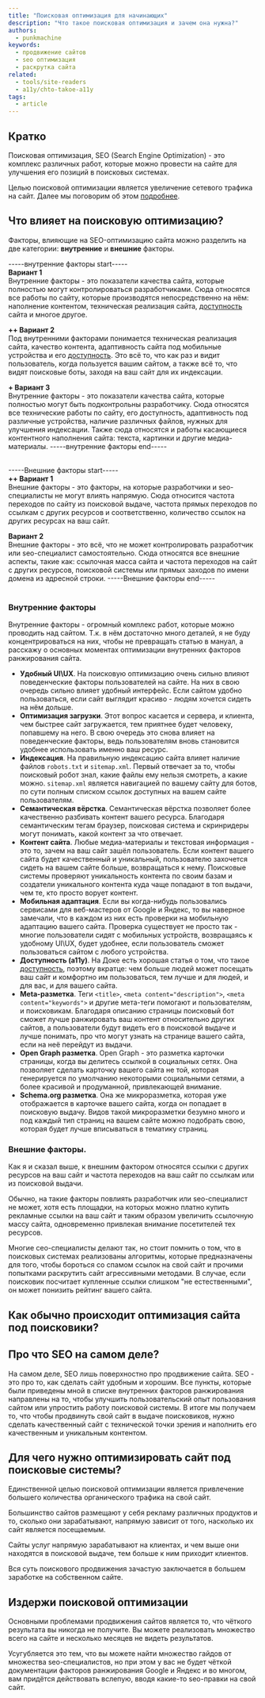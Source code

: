 ```yaml
---
title: "Поисковая оптимизация для начинающих"
description: "Что такое поисковая оптимизация и зачем она нужна?"
authors:
  - punkmachine
keywords:
  - продвижение сайтов
  - seo оптимизация
  - раскрутка сайта
related:
  - tools/site-readers
  - a11y/chto-takoe-a11y
tags:
  - article
---
```


<!--
todo:
1. Алгоритмы поисковых систем, которые борятся с накруткой поведенческих факторов и ссылочной массы.
3. Найти инфографику для "многие пользователи сидят с мобильных устройств".
4. Картинки в Open Graph и Schema.org.
 -->

<!--
1. В description есть описание для соцсетей и поисковиков, не больше 200 символов
2. В authors есть ники авторов основного текста
3. В contributors перечислены ники всех соавторов и тех, кто работал над текстом (дописали «На практике»? Переписали блок? Вам сюда)
4. В keywords записаны ключевые слова для SEO: пишем сюда слова или фразы, которых нет в тексте статьи, но по ним могут искать этот материал
5. Удалены все пустые теги в шапке
6. Подпапка автора есть в папке _people/_
7. Демки лежат в подпапке _demos/_
8. В related добавлено три ссылки на материалы Доки, которые будут предлагаться в конце. Не добавляем следующий или предыдущий материал в разделе
-->

## Кратко
Поисковая оптимизация, SEO (Search Engine Optimization) - это комплекс различных работ, которые можно провести на сайте для улучшения его позиций в поисковых системах.

Целью поисковой оптимизации является увеличение сетевого трафика на сайт. Далее мы поговорим об этом [подробнее](html/seo-from-beginners/#dlya-chego-nuzhno-optimizirovat-sayt-pod-poiskovye-sistemy).

## Что влияет на поисковую оптимизацию?
Факторы, влияющие на SEO-оптимизацию сайта можно разделить на две категории: **внутренние** и **внешние** факторы.

-----внутренние факторы start----- <br>
**Вариант 1**<br>
Внутренние факторы - это показатели качества сайта, которые полностью могут контролироваться разработчиками. Сюда относятся все работы по сайту, которые производятся непосредственно на нём: наполнение контентом, техническая реализация сайта, [доступность](a11y/chto-takoe-a11y) сайта и многое другое.

**++ Вариант 2**<br>
Под внутренними факторами понимается техническая реализация сайта, качество контента, адаптивность сайта под мобильные устройства и его [доступность](a11y/chto-takoe-a11y). Это всё то, что как раз и видит пользователь, когда пользуется вашим сайтом, а также всё то, что видят поисковые боты, заходя на ваш сайт для их индексации.

**+ Вариант 3**<br>
Внутренние факторы - это показатели качества сайта, которые полностью могут быть подконтрольны разработчику. Сюда относятся все технические работы по сайту, его доступность, адаптивность под различные устройства, наличие различных файлов, нужных для улучшения индексации. Также сюда относятся и работы касающиеся контентного наполнения сайта: текста, картинки и другие медиа-материалы.
-----внутренние факторы end-----<br><br>

-----Внешние факторы start----- <br>
**++ Вариант 1**<br>
Внешние факторы - это факторы, на которые разработчики и seo-специалисты не могут влиять напрямую. Сюда относится частота переходов по сайту из поисковой выдаче, частота прямых переходов по ссылкам с других ресурсов и соответственно, количество ссылок на других ресурсах на ваш сайт.

**Вариант 2**<br>
Внешние факторы - это всё, что не может контролировать разработчик или seo-специалист самостоятельно. Сюда относятся все внешние аспекты, такие как: ссылочная масса сайта и частота переходов на сайт с других ресурсов, поисковой системы или прямых заходов по имени домена из адресной строки.
-----Внешние факторы end-----<br><br>

### Внутренние факторы
Внутренние факторы - огромный комплекс работ, которые можно проводить над сайтом. Т.к. в нём достаточно много деталей, я не буду концентрироваться на них, чтобы не превращать статью в мануал, а расскажу о основных моментах оптимизации внутренних факторов ранжирования сайта.

- **Удобный UI\UX**. На поисковую оптимизацию очень сильно влияют поведенческие факторы пользователей на сайте. На них в свою очередь сильно влияет удобный интерфейс. Если сайтом удобно пользоваться, если сайт выглядит красиво - людям хочется сидеть на нём дольше.
- **Оптимизация загрузки**. Этот вопрос касается и сервера, и клиента, чем быстрее сайт загружается, тем приятнее будет человеку, попавшему на него. В свою очередь это снова влияет на поведенческие факторы, ведь пользователям вновь становится удобнее использовать именно ваш ресурс.
- **Индексация**. На правильную индексацию сайта влияет наличие файлов `robots.txt` и `sitemap.xml`. Первый отвечает за то, чтобы поисковый робот знал, какие файлы ему нельзя смотреть, а какие можно. `sitemap.xml` является навигацией по вашему сайту для ботов, по сути полным списком ссылок доступных на вашем сайте пользователям.
- **Семантическая вёрстка**. Семантическая вёрстка позволяет более качественно разбивать контент вашего ресурса. Благодаря семантическим тегам браузер, поисковая система и скринридеры могут понимать, какой контент за что отвечает.
- **Контент сайта**. Любые медиа-материалы и текстовая информация - это то, зачем на ваш сайт зашёл пользователь. Если контент вашего сайта будет качественный и уникальный, пользователю захочется сидеть на вашем сайте больше, возвращаться к нему. Поисковые системы проверяют уникальность контента по своим базам и создатели уникального контента куда чаще попадают в топ выдачи, чем те, кто просто ворует контент.
- **Мобильная адаптация**. Если вы когда-нибудь пользовались сервисами для веб-мастеров от Google и Яндекс, то вы наверное замечали, что в каждом из них есть проверки на мобильную адаптацию вашего сайта. Проверка существует не просто так - многие пользователи сидят с мобильных устройств, возвращаясь к удобному UI\UX, будет удобнее, если пользователь сможет пользоваться сайтом с любого устройства.
- **Доступность (a11y)**. На Доке есть хорошая статья о том, что такое [доступность](a11y/chto-takoe-a11y), поэтому вкратце: чем больше людей может посещать ваш сайт и комфортно им пользоваться, тем лучше и для людей, и для вас, и для вашего сайта.
- **Meta-разметка**. Теги `<title>`, `<meta content="description">`, `<meta content="keywords">` и другие мета-теги помогают и пользователям, и поисковикам. Благодаря описанию страницы поисковый бот сможет лучше ранжировать ваш контент относительно других сайтов, а пользователи будут видеть его в поисковой выдаче и лучше понимать, про что могут узнать на странице вашего сайта, если на неё перейдут из выдачи.
- **Open Graph разметка**. Open Graph - это разметка карточки страницы, когда вы делитесь ссылкой в социальных сетях. Она позволяет сделать карточку вашего сайта не той, которая генерируется по умолчанию некоторыми социальными сетями, а более красивой и продуманной, привлекающей внимание.
- **Schema.org разметка**. Она же микроразметка, которая уже отображается в карточке вашего сайта, когда он попадает в поисковую выдачу. Видов такой микроразметки безумно много и под каждый тип страниц на вашем сайте можно подобрать свою, которая будет лучше вписываться в тематику страниц.

### Внешние факторы.
Как я и сказал выше, к внешним фактором относятся ссылки с других ресурсов на ваш сайт и частота переходов на ваш сайт по ссылкам или из поисковой выдачи.

Обычно, на такие факторы повлиять разработчик или seo-специалист не может, хотя есть площадки, на которых можно платно купить рекламные ссылки на ваш сайт и таким образом увеличить ссылочную массу сайта, одновременно привлекая внимание посетителей тех ресурсов.

Многие сео-специалисты делают так, но стоит помнить о том, что в поисковых системах реализованы алгоритмы, которые предназначены для того, чтобы бороться со спамом ссылок на свой сайт и прочими попытками раскрутить сайт агрессивными методами. В случае, если поисковик посчитает купленные ссылки слишком "не естественными", он может понизить рейтинг вашего сайта.

## Как обычно происходит оптимизация сайта под поисковики?

## Про что SEO на самом деле?
На самом деле, SEO лишь поверхностно про продвижение сайта. SEO - это про то, как сделать сайт удобным и хорошим. Все пункты, которые были приведены мной в списке внутренних факторов ранжирования направлены на то, чтобы улучшить пользовательский опыт пользования сайтом или упростить работу поисковой системы. В итоге мы получаем то, что чтобы продвинуть свой сайт в выдаче поисковиков, нужно сделать качественный сайт с технической точки зрения и наполнить его качественным и уникальным контентом.

## Для чего нужно оптимизировать сайт под поисковые системы?
Единственной целью поисковой оптимизации является привлечение большего количества органического трафика на свой сайт.

Большинство сайтов размещают у себя рекламу различных продуктов и то, сколько они зарабатывают, напрямую зависит от того, насколько их сайт является посещаемым.

Сайты услуг напрямую зарабатывают на клиентах, и чем выше они находятся в поисковой выдаче, тем больше к ним приходит клиентов.

Вся суть поискового продвижения зачастую заключается в большем заработке на собственном сайте.

## Издержи поисковой оптимизации
Основными проблемами продвижения сайтов является то, что чёткого результата вы никогда не получите. Вы можете реализовать множество всего на сайте и несколько месяцев не видеть результатов.

Усугубляется это тем, что вы можете найти множество гайдов от множества seo-специалистов, но при этом у вас не будет чёткой документации факторов ранжирования Google и Яндекс и во многом, вам придётся действовать вслепую, вводя какие-то seo-правки на свой сайт.